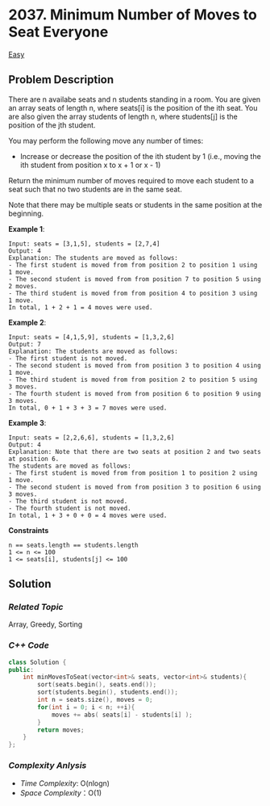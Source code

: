 # 2037. Minimum Number of Moves to Seat Everyone
[Easy](https://leetcode.com/problems/minimum-number-of-moves-to-seat-everyone/description/)

## Problem Description

There are n availabe seats and n students standing in a room. You are given an array seats of length n, where seats[i] is the position of the ith seat. You are also given the array students of length n, where students[j] is the position of the jth student.

You may perform the following move any number of times:

  - Increase or decrease the position of the ith student by 1 (i.e., moving the ith student from position x to x + 1 or x - 1)

Return the minimum number of moves required to move each student to a seat such that no two students are in the same seat.

Note that there may be multiple seats or students in the same position at the beginning.


**Example 1**:
```
Input: seats = [3,1,5], students = [2,7,4]
Output: 4
Explanation: The students are moved as follows:
- The first student is moved from from position 2 to position 1 using 1 move.
- The second student is moved from from position 7 to position 5 using 2 moves.
- The third student is moved from from position 4 to position 3 using 1 move.
In total, 1 + 2 + 1 = 4 moves were used.
```
**Example 2**:
```
Input: seats = [4,1,5,9], students = [1,3,2,6]
Output: 7
Explanation: The students are moved as follows:
- The first student is not moved.
- The second student is moved from from position 3 to position 4 using 1 move.
- The third student is moved from from position 2 to position 5 using 3 moves.
- The fourth student is moved from from position 6 to position 9 using 3 moves.
In total, 0 + 1 + 3 + 3 = 7 moves were used.
```
**Example 3**:
```
Input: seats = [2,2,6,6], students = [1,3,2,6]
Output: 4
Explanation: Note that there are two seats at position 2 and two seats at position 6.
The students are moved as follows:
- The first student is moved from from position 1 to position 2 using 1 move.
- The second student is moved from from position 3 to position 6 using 3 moves.
- The third student is not moved.
- The fourth student is not moved.
In total, 1 + 3 + 0 + 0 = 4 moves were used.
```

**Constraints**
```
n == seats.length == students.length
1 <= n <= 100
1 <= seats[i], students[j] <= 100
```

## Solution

### _Related Topic_
   Array, Greedy, Sorting

### _C++ Code_
```cpp
class Solution {
public:
    int minMovesToSeat(vector<int>& seats, vector<int>& students){
        sort(seats.begin(), seats.end());
        sort(students.begin(), students.end());
        int n = seats.size(), moves = 0;
        for(int i = 0; i < n; ++i){
            moves += abs( seats[i] - students[i] );
        }
        return moves;
    }
};
```

### _Complexity Anlysis_
- _Time Complexity_: O(nlogn)
- _Space Complexity_：O(1)
